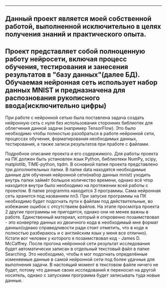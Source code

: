 
-----------------------------------------------------------------------------------
Данный проект является моей собственной работой, выполненной исключительно в целях
получения знаний и практического опыта.
-----------------------------------------------------------------------------------
Проект представляет собой полноценную работу нейросети, включая процесс обучения,
тестирования и занесения результатов в "базу данных"(далее БД). Обучаемая нейронная
сеть использует набор данных MNIST и предназначена для распознования рукописного
ввода(исключительно цифры)
-----------------------------------------------------------------------------------
При работе с нейронной сетью была поставлена задача создать нейронную сеть с нуля
без использования сторонних библиотек для облегчения данной задачи
(например TensorFlow). Это было необходимо чтобы полностью разобраться в работе
нейронной сети, процессах обучения, форматирования необходимых данных, тестирования,
а также записи результатов при пработе с файлами.


Подробное описание проекта и его содержимого. Для работы проекта на ПК должен быть
установлен язык Python, библиотеки NumPy, scipy, matplotlib, TIME-python, tqdm.
В основной папке проекта представлено три дополнительных папки. В папке data
находятся необходимые данные для обучения нейронной сети(набор данных mnist)
уходить внутрь папки займёт большое количество времени, однако всё чтор находится
внутри было необходимо на протяжении всей работы с проектом.
В папке programms находится 3 программы. Сама нейронная сеть хранится под
названием nn3. При запуске программы на ПК необходимо будет подогнать пути к файлам
под действительные, во избежание ошибок с отсутствием файлов. На этапе просмотра
проекта 2 другие программы не пригодятся, однако они не менее важны в работе.
Единственный материал, который я откровенно позаимствовал - это конвертер данных
из двоичного кода в необходимый мне формат данных(однако справедливости ради стоит
отметить, что в коде я полностью разбираюсь и с английским язык у меня все отлично).
Кстати вот человек у которого я позаимствовал код - James D. McCaffrey.
После прогона нейронной сети результат исследования будет автоматически записан в 
отдельный текстовый файл в папке Searching. Это необходимо, чтобы я мог подогнать
определённые изменяемые данные в самой нейронной сети под более удачные для
выполнения задачи. В настоящий момент в текстовом файле ничего не будет, потому что
данные своих исследований я переносил на другой носитель, однако с запусками
программа будет записывать туда новые данные.
